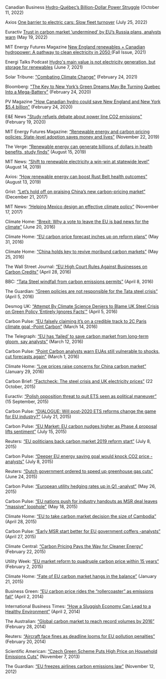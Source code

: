 ---
---

Canadian Business [Hydro-Québec’s Billion-Dollar Power Struggle](https://www.canadianbusiness.com/ideas/hydro-quebec-billion-dollar-power-struggle/) (October 11, 2022)

Axios [One barrier to electric cars: Slow fleet turnover](https://www.axios.com/2022/07/25/electric-cars-fleet-turnover) (July 25, 2022)

Euractiv [Trust in carbon market ‘undermined’ by EU’s Russia plans, analysts warn](https://www.euractiv.com/section/emissions-trading-scheme/news/trust-in-carbon-market-undermined-by-eus-russia-plans-analysts-warn/) (May 19, 2022)

MIT Energy Futures Magazine [New England renewables + Canadian hydropower: A pathway to clean electricity in 2050
](https://energy.mit.edu/news/new-england-renewables-canadian-hydropower/) (Fall Issue, 2021)

Energi Talks Podcast [Hydro's main value is not electricity generation, but storage for renewables](https://podcasts.apple.com/us/podcast/hydros-main-value-is-not-electricity-generation-but/id1534771882?i=1000524551245) (June 7, 2021)

Solar Tribune: ["Combating Climate Change"](https://solartribune.com/climate-change/policy/economic-approaches/) (February 24, 2021)

Bloomberg: ["The Key to New York’s Green Dreams May Be Turning Quebec Into a Mega-Battery"](https://www.bloomberg.com/news/articles/2020-02-24/mit-researchers-how-quebec-can-help-bring-green-power-to-new-yor) (February 24, 2020)

PV Magazine ["How Canadian hydro could save New England and New York $5.4 billion"](https://pv-magazine-usa.com/2020/02/24/how-canadian-hydro-could-save-new-england-and-new-york-5-4-billion/) (February 24, 2020)

E&E News ["Study refuels debate about power line CO2 emissions"](https://www.eenews.net/energywire/stories/1062388143?t=https://www.eenews.net/stories/1062388143) (February 19, 2020)

MIT Energy Futures Magazine: [“Renewable energy and carbon pricing policies: State-level adoption saves money and lives”](https://href.li/?http://energy.mit.edu/news/renewable-energy-and-carbon-pricing-policies/) (November 22, 2019)

The Verge: [“Renewable energy can generate billions of dollars in health benefits, study finds”](https://href.li/?https://www.theverge.com/2019/8/15/20807800/renewable-energy-health-benefits-research-mit-study-rust-belt) (August 15, 2019)

MIT News: [“Shift to renewable electricity a win-win at statewide level”](https://href.li/?http://news.mit.edu/2019/shift-renewable-electricity-win-win-statewide-level-0814) (August 14, 2019)

Axios: [“How renewable energy can boost Rust Belt health outcomes”](https://href.li/?https://www.axios.com/renewable-energy-rust-belt-health-care-coal-power-4f166795-a1ae-47db-87de-38190080bdbd.html) (August 13, 2019)

Grist: [“Let’s hold off on praising China’s new carbon-pricing market”](https://href.li/?https://grist.org/article/lets-hold-off-on-praising-chinas-new-carbon-pricing-market/) (December 21, 2017)

MIT News: [“Helping Mexico design an effective climate policy”](https://href.li/?http://news.mit.edu/2017/helping-mexico-design-effective-climate-policy-1117) (November 17, 2017)

Climate Home: [“Brexit: Why a vote to leave the EU is bad news for the climate”](https://href.li/?http://www.climatechangenews.com/2016/06/20/brexit-why-a-vote-to-leave-the-eu-is-bad-news-for-the-climate/) (June 20, 2016)

Climate Home: [“EU carbon price forecast inches up on reform plans”](https://href.li/?http://www.climatechangenews.com/2016/05/31/eu-carbon-price-forecast-inches-up-on-reform-plans/) (May 31, 2016)

Climate Home: [“China holds key to revive moribund carbon markets”](https://href.li/?http://www.climatechangenews.com/2016/05/25/china-holds-key-to-revive-moribund-carbon-markets/) (May 25, 2016)

The Wall Street Journal: [“EU High Court Rules Against Businesses on Carbon Credits”](https://href.li/?http://www.wsj.com/articles/eu-high-court-rules-against-businesses-on-carbon-credits-1461866209) (April 28, 2016)

BBC: [“Tata Steel windfall from carbon emissions permits”](https://href.li/?http://www.bbc.com/news/science-environment-35994279) (April 8, 2016)

The Guardian: [“Green policies are not responsible for the Tata steel crisis”](https://href.li/?http://www.theguardian.com/environment/2016/apr/05/green-policies-are-not-responsible-for-the-tata-steel-crisis?CMP=share_btn_tw) (April 5, 2016)

Desmog UK: [“Attempt By Climate Science Deniers to Blame UK Steel Crisis on Green Policy ‘Entirely Ignores Facts’”](https://href.li/?http://www.desmog.uk/2016/04/05/attempt-climate-science-deniers-blame-uk-steel-crisis-green-policy-entirely-ignores-facts) (April 5, 2016)

Carbon Pulse: [“EU falsely claiming it’s on a credible track to 2C Paris climate goal -Point Carbon”](https://href.li/?http://carbon-pulse.com/16965/) (March 14, 2016)

The Telegraph: [“EU has ‘failed’ to save carbon market from long-term gloom, say analysts”](https://href.li/?http://www.telegraph.co.uk/business/2016/03/03/eu-has-failed-to-save-carbon-market-from-long-term-gloom-say-ana/) (March 12, 2016)

Carbon Pulse: [“Point Carbon analysts warn EUAs still vulnerable to shocks, cut forecasts again”](https://href.li/?http://carbon-pulse.com/16406/) (March 1, 2016)

Climate Home: [“Low prices raise concerns for China carbon market”](https://href.li/?http://www.climatechangenews.com/2016/01/29/low-prices-raise-concerns-for-china-carbon-market/) (January 29, 2016)

Carbon Brief: [“Factcheck: The steel crisis and UK electricity prices”](https://href.li/?http://www.carbonbrief.org/factcheck-the-steel-crisis-and-uk-electricity-prices) (22 October, 2015)

Euractiv: [“Polish opposition threat to quit ETS seen as political maneuver”](https://href.li/?http://www.euractiv.com/section/energy/news/polish-opposition-threat-to-quit-ets-seen-as-political-manoeuvre/) (15 September, 2015)

Carbon Pulse: [“DIALOGUE: Will post-2020 ETS reforms change the game for EU industry?”](https://href.li/?http://carbon-pulse.com/6700/) (July 21, 2015)

Carbon Pulse: [“EU Market: EU carbon nudges higher as Phase 4 proposal lifts sentiment”](https://href.li/?http://carbon-pulse.com/6490/) (July 15, 2015)

Reuters: [“EU politicians back carbon market 2019 reform start”](https://href.li/?http://www.reuters.com/article/eu-carbon-idUSL8N0ZN3Q020150708) (July 8, 2015)

Carbon Pulse: [“Deeper EU energy saving goal would knock CO2 price -analysts”](https://href.li/?http://carbon-pulse.com/6079/) (July 8, 2015)

Reuters: [“Dutch government ordered to speed up greenhouse gas cuts”](https://href.li/?http://www.reuters.com/article/us-netherlands-carbon-court-idUSKBN0P410O20150624) (June 24, 2015)

Carbon Pulse: [“European utility hedging rates up in Q1 -analyst”](https://href.li/?http://carbon-pulse.com/4407/) (May 26, 2015)

Carbon Pulse: [“EU nations push for industry handouts as MSR deal leaves “massive” loophole”](https://href.li/?http://carbon-pulse.com/4195/) (May 18, 2015)

Climate Home: [“EU to take carbon market decision the size of Cambodia”](https://href.li/?http://www.climatechangenews.com/2015/04/28/eu-to-take-carbon-market-decision-the-size-of-cambodia/) (April 28, 2015)

Carbon Pulse: [“Early MSR start better for EU government coffers -analysts”](https://href.li/?http://carbon-pulse.com/3567/) (April 27, 2015)

Climate Central: [“Carbon Pricing Pays the Way for Cleaner Energy”](https://href.li/?http://www.climatecentral.org/news/carbon-pricing-pays-way-for-cleaner-energy-18691) (February 22, 2015)

Utility Week: [“EU market reform to quadruple carbon price within 15 years”](https://href.li/?http://utilityweek.co.uk/news/eu-market-reform-to-quadruple-carbon-price-within-15-years/1096182#.V1_5grt95aQ) (February 2, 2015)

Climate Home: [“Fate of EU carbon market hangs in the balance”](https://href.li/?http://www.climatechangenews.com/2015/01/21/fate-of-eu-carbon-market-hangs-in-the-balance/) (January 21, 2015)

Business Green: [“EU carbon price rides the “rollercoaster” as emissions fall”](https://href.li/?http://www.businessgreen.com/bg/analysis/2337543/eu-carbon-price-rides-the-rollercoaster-as-emissions-fall) (April 2, 2014)

International Business Times: [“How a Sluggish Economy Can Lead to a Healthy Environment”](https://href.li/?http://www.ibtimes.co.uk/ill-economy-means-healthy-environment-1442946) (April 2, 2014)

The Australian: [“Global carbon market to reach record volumes by 2016”](https://href.li/?http://www.theaustralian.com.au/business/business-spectator/global-carbon-market-to-reach-record-volumes-by-2016/news-story/2c487f37c764fc85be31078684db0661) (February 28, 2014)

Reuters: [“Aircraft face fines as deadline looms for EU pollution penalties”](https://href.li/?https://www.reuters.com/article/eu-aviation/aircraft-face-fines-as-deadline-looms-for-eu-pollution-penalties-idUSL6N0LP1ZW20140220) (February 20, 2014)

Scientific American: [“Czech Green Scheme Puts High Price on Household Emissions Cuts”](https://href.li/?https://www.scientificamerican.com/article/czech-green-scheme-puts-high-price/) (November 7, 2013)

The Guardian: [“EU freezes airlines carbon emissions law”](https://href.li/?http://www.theguardian.com/environment/2012/nov/12/eu-airline-emissions-law) (November 12, 2012)

